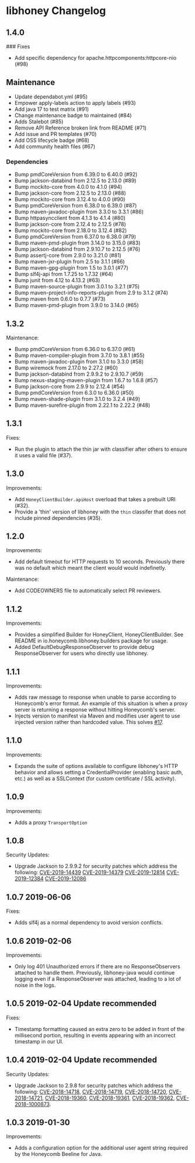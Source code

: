 # libhoney Changelog
## 1.4.0

### Fixes

- Add specific dependency for apache.httpcomponents:httpcore-nio (#98)
## Maintenance

- Update dependabot.yml (#95)
- Empower apply-labels action to apply labels (#93)
- Add java 17 to test matrix (#91)
- Change maintenance badge to maintained (#84)
- Adds Stalebot (#85)
- Remove API Reference broken link from README (#71)
- Add issue and PR templates (#70)
- Add OSS lifecycle badge (#68)
- Add community health files (#67)

### Dependencies

- Bump pmdCoreVersion from 6.39.0 to 6.40.0 (#92)
- Bump jackson-databind from 2.12.5 to 2.13.0 (#89)
- Bump mockito-core from 4.0.0 to 4.1.0 (#94)
- Bump jackson-core from 2.12.5 to 2.13.0 (#88)
- Bump mockito-core from 3.12.4 to 4.0.0 (#90)
- Bump pmdCoreVersion from 6.38.0 to 6.39.0 (#87)
- Bump maven-javadoc-plugin from 3.3.0 to 3.3.1 (#86)
- Bump httpasyncclient from 4.1.3 to 4.1.4 (#80)
- Bump jackson-core from 2.12.4 to 2.12.5 (#78)
- Bump mockito-core from 2.18.0 to 3.12.4 (#82)
- Bump pmdCoreVersion from 6.37.0 to 6.38.0 (#79)
- Bump maven-pmd-plugin from 3.14.0 to 3.15.0 (#83)
- Bump jackson-databind from 2.9.10.7 to 2.12.5 (#76)
- Bump assertj-core from 2.9.0 to 3.21.0 (#81)
- Bump maven-jxr-plugin from 2.5 to 3.1.1 (#66)
- Bump maven-gpg-plugin from 1.5 to 3.0.1 (#77)
- Bump slf4j-api from 1.7.25 to 1.7.32 (#64)
- Bump junit from 4.12 to 4.13.2 (#63)
- Bump maven-source-plugin from 3.0.1 to 3.2.1 (#75)
- Bump maven-project-info-reports-plugin from 2.9 to 3.1.2 (#74)
- Bump maven from 0.6.0 to 0.7.7 (#73)
- Bump maven-pmd-plugin from 3.9.0 to 3.14.0 (#65)

## 1.3.2

Maintenance:

- Bump pmdCoreVersion from 6.36.0 to 6.37.0 (#61)
- Bump maven-compiler-plugin from 3.7.0 to 3.8.1 (#55)
- Bump maven-javadoc-plugin from 3.1.0 to 3.3.0 (#58)
- Bump wiremock from 2.17.0 to 2.27.2 (#60)
- Bump jackson-databind from 2.9.9.2 to 2.9.10.7 (#59)
- Bump nexus-staging-maven-plugin from 1.6.7 to 1.6.8 (#57)
- Bump jackson-core from 2.9.9 to 2.12.4 (#54)
- Bump pmdCoreVersion from 6.3.0 to 6.36.0 (#50)
- Bump maven-shade-plugin from 3.1.0 to 3.2.4 (#49)
- Bump maven-surefire-plugin from 2.22.1 to 2.22.2 (#48)

## 1.3.1

Fixes:

- Run the plugin to attach the thin jar with classifier after others to ensure it uses a valid file (#37).

## 1.3.0

Improvements:

- Add `HoneyClientBuilder.apiHost` overload that takes a prebuilt URI (#32).
- Provide a 'thin' version of libhoney with the `thin` classifer that does not include pinned dependencies (#35).

## 1.2.0

Improvements:

- Add default timeout for HTTP requests to 10 seconds. Previously there was no default which meant the client would would indefinetly.

Maintenance:
- Add CODEOWNERS file to automatically select PR reviewers.

## 1.1.2

Improvements:

- Provides a simplified Builder for HoneyClient, HoneyClientBuilder. See README in io.honeycomb.libhoney.builders package for usage.
- Added DefaultDebugResponseObserver to provide debug ResponseObserver for users who directly use libhoney.

## 1.1.1

Improvements:

- Adds raw message to response when unable to parse according to Honeycomb's error format. An example of this situation is when a proxy server is returning a response without hitting Honeycomb's server.
- Injects version to manifest via Maven and modifies user agent to use injected version rather than hardcoded value. This solves [#17](https://github.com/honeycombio/libhoney-java/issues/17).

## 1.1.0

Improvements:

- Expands the suite of options available to configure libhoney's HTTP behavior and allows setting a CredentialProvider (enabling basic auth, etc.) as well as a SSLContext (for custom certificate / SSL activity).

## 1.0.9

Improvements:

- Adds a proxy `TransportOption`

## 1.0.8

Security Updates:

- Upgrade Jackson to 2.9.9.2 for security patches which address the following:
  [CVE-2019-14439](https://nvd.nist.gov/vuln/detail/CVE-2019-14439)
  [CVE-2019-14379](https://nvd.nist.gov/vuln/detail/CVE-2019-14379)
  [CVE-2019-12814](https://nvd.nist.gov/vuln/detail/CVE-2019-12814)
  [CVE-2019-12384](https://nvd.nist.gov/vuln/detail/CVE-2019-12384)
  [CVE-2019-12086](https://nvd.nist.gov/vuln/detail/CVE-2019-12086)

## 1.0.7 2019-06-06

Fixes:

- Adds slf4j as a normal dependency to avoid version conflicts.

## 1.0.6 2019-02-06

Improvements:

- Only log 401 Unauthorized errors if there are no ResponseObservers attached to handle them. Previously, libhoney-java would continue logging even if a ResponseObserver was attached, leading to a lot of noise in the logs.

## 1.0.5 2019-02-04 Update recommended

Fixes:

- Timestamp formatting caused an extra zero to be added in front of the millisecond portion, resulting in events appearing with an incorrect timestamp in our UI.

## 1.0.4 2019-02-04 Update recommended

Security Updates:

- Upgrade Jackson to 2.9.8 for security patches which address the following: [CVE-2018-14718](https://nvd.nist.gov/vuln/detail/CVE-2018-14718), [CVE-2018-14719](https://nvd.nist.gov/vuln/detail/CVE-2018-14719), [CVE-2018-14720](https://nvd.nist.gov/vuln/detail/CVE-2018-14720), [CVE-2018-14721](https://nvd.nist.gov/vuln/detail/CVE-2018-14721), [CVE-2018-19360](https://nvd.nist.gov/vuln/detail/CVE-2018-19360), [CVE-2018-19361](https://nvd.nist.gov/vuln/detail/CVE-2018-19361), [CVE-2018-19362](https://nvd.nist.gov/vuln/detail/CVE-2018-19362), [CVE-2018-1000873](https://nvd.nist.gov/vuln/detail/CVE-2018-1000873).

## 1.0.3 2019-01-30

Improvements:

- Adds a configuration option for the additional user agent string required by the Honeycomb Beeline for Java.
